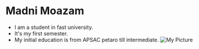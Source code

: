 # Madni Moazam 
- I am a student in fast university.
- It's my first semester.
- My initial education is from APSAC petaro till intermediate.
![My Picture](https://github.com/user-attachments/assets/944c2d6d-dd27-4b76-badb-adb6d789c1b1)

